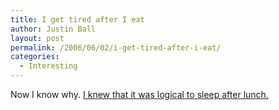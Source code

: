 ```yaml
---
title: I get tired after I eat
author: Justin Ball
layout: post
permalink: /2006/06/02/i-get-tired-after-i-eat/
categories:
  - Interesting
---
```


Now I know why. [I knew that it was logical to sleep after lunch.][1]

 [1]: http://www.eurekalert.org/pub_releases/2006-06/uom-wwc060106.php